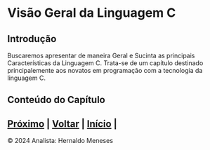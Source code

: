 # Visão Geral da Linguagem C

## Introdução

Buscaremos apresentar de maneira Geral e Sucinta as principais Características da Linguagem C. Trata-se de um capítulo destinado principalemente aos novatos em programação com a tecnologia da linguagem C.

## Conteúdo do Capítulo

[Próximo](https://github.com/HernaldoMeneses/C/blob/main/2-Cap%C3%ADtulo/2.1-Into.md) | [Voltar](https://github.com/HernaldoMeneses/C/blob/main/1-Cap%C3%ADtulo/1.1-Visao-Geral.md) |   [Início](https://github.com/HernaldoMeneses/C/tree/main) |
---

&copy; 2024 Analista: Hernaldo Meneses